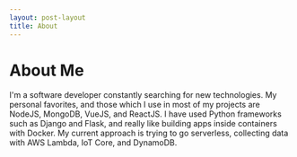 ```yaml
---
layout: post-layout
title: About
---
```


# About Me

I'm a software developer constantly searching for new technologies. My personal favorites, and those which I use in most of my projects are NodeJS, MongoDB, VueJS, and ReactJS. I have used Python frameworks such as Django and Flask, and really like building apps inside containers with Docker. My current approach is trying to go serverless, collecting data with AWS Lambda, IoT Core, and DynamoDB.
